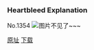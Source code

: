 ### Heartbleed Explanation
No.1354
![图片不见了~~~](https://imgs.xkcd.com/comics/heartbleed_explanation.png)

[原址](https://xkcd.com//1354) [下载](https://imgs.xkcd.com/comics/heartbleed_explanation.png)

